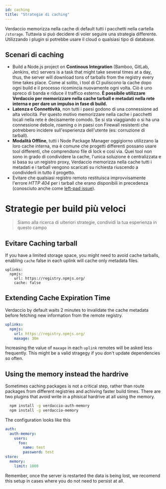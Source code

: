 ```yaml
---
id: caching
title: "Strategie di caching"
---
```


Verdaccio memorizza nella cache di default tutti i pacchetti nella cartella `/storage`. Tuttavia si può decidere di voler seguire una strategia differente. Utilizzando i plugin si potrebbe usare il cloud o qualsiasi tipo di database.

## Scenari di caching

* Build a Node.js project on **Continous Integration** (Bamboo, GitLab, Jenkins, etc) servers is a task that might take several times at a day, thus, the server will download tons of tarballs from the registry every time takes place. Come al solito, i tool di CI puliscono la cache dopo ogni build e il processo ricomincia nuovamente ogni volta. Ciò è uno spreco di banda e riduce il traffico esterno. **È possibile utilizzare Verdaccio per memorizzare nella cache tarball e metadati nella rete interna e per dare un impulso in fase di build.**
* **Latenza e Connettività**, non tutti i paesi godono di una connessione ad alta velocità. Per questo motivo memorizzare nella cache i pacchetti locali nella rete è decisamente comodo. Se si sta viaggiando o si ha una connessione debole, roaming o in paesi con Firewall resistenti che potrebbero incidere sull'esperienza dell'utente (es: corruzione di tarball).
* **Modalità Offline**, tutti i Node Package Manager oggigiorno utilizzano la loro cache interna, ma è comune che progetti differenti possano usare tool differenti, che comprendono file di lock e così via. Quei tool non sono in grado di condividere la cache, l'unica soluzione è centralizzata e si basa su un registro proxy, Verdaccio memorizza nella cache tutti i metadati e i tarball vengono scaricati su richiesta riuscendo a condividerli in tutto il progetto.
* Evitare che qualsiasi registro remoto restituisca improvvisamente l'errore *HTTP 404* per i tarball che erano disponibili in precedenza (conosciuto anche come [left-pad issue](https://www.theregister.co.uk/2016/03/23/npm_left_pad_chaos/)).

# Strategie per build più veloci

> Siamo alla ricerca di ulteriori strategie, condividi la tua esperienza in questo campo

## Evitare Caching tarball

If you have a limited storage space, you might need to avoid cache tarballs, enabling `cache` false in each uplink will cache only metadata files.

    uplinks:
      npmjs:
        url: https://registry.npmjs.org/
        cache: false
    

## Extending Cache Expiration Time

Verdaccio by default waits 2 minutes to invalidate the cache metadata before fetching new information from the remote registry.

```yaml
uplinks:
  npmjs:
    url: https://registry.npmjs.org/
    maxage: 30m
```

Increasing the value of `maxage` in each `uplink` remotes will be asked less frequently. This might be a valid stragegy if you don't update dependencies so often.

## Using the memory instead the hardrive

Sometimes caching packages is not a critical step, rather than route packages from different registries and achiving faster build times. There are two plugins that avoid write in a phisical hardrive at all using the memory.

```bash
  npm install -g verdaccio-auth-memory
  npm install -g verdaccio-memory
```

The configuration looks like this

```yaml
auth:
  auth-memory:
    users:
      foo:
        name: test
        password: test
store:
  memory:
    limit: 1000
```

Remember, once the server is restarted the data is being lost, we recomend this setup in cases where you do not need to persist at all.